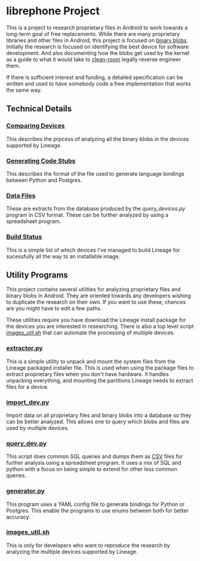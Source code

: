 # librephone Project

This is a project to research proprietary files in Android to work
towards a long-term goal of free replacements. While there are many
proprietary libraries and other files in Android, this project is
focused on [binary
blobs](https://en.wikipedia.org/wiki/Binary_blob). Initially the
research is focused on identifying the best device for software
development. And also documenting how the blobs get used by the kernel
as a guide to what it would take to
[clean-room](https://en.wikipedia.org/wiki/Clean-room_design) legally
reverse engineer them.

If there is sufficient interest and funding, a detailed specification
can be written and used to have somebody code a free implementation
that works the same way.

## Technical Details

### [Comparing Devices](comparing.md)

This describes the prpcess of analyzing all the binary blobs in the
devices supported by Lineage.

### [Generating Code Stubs](stubs.md)

This describes the format of the file used to generate language
bindings between Python and Postgres.

### [Data Files](csvdata.md)

These are extracts from the database produced by the
*query_devices.py* program in CSV format. These can be further
analyzed by using a spreadsheet program.

### [Build Status](builds.md)

This is a simple list of which devices I've managed to build Lineage
for sucessfully all the way to an installable image.

## Utility Programs

This project contains several utilities for analyzing proprietary
files and binary blobs in Android. They are oriented towards any
developers wishing to duplicate the research on their own. If you want
to use these, chances are you might have to edit a few paths.

These utilities require you have download the Lineage install package
for the devices you are interested in researching. There is also a top
level script [images_util.sh](images_util.md) that can automate
the processing of multiple devices.

### [extractor.py](extractor.md)

This is a simple utility to unpack and mount the system files from the
Lineage packaged installer file. This is used when using the package
files to extract proprietary files when you don't have hardware. It
handles unpacking everything, and mounting the partitions Lineage
needs to extract files for a device.

### [import_dev.py](import-device.md)

Import data on all proprietary files and binary blobs into a database
so they can be better analyzed. This allows one to query which blobs
and files are used by multiple devices.

### [query_dev.py](query-device.md)

This script does common SQL queries and dumps them as
[CSV](https://en.wikipedia.org/wiki/Comma-separated_values) files for
further analysis using a spreadsheet program. It uses a mix of SQL and
python with a focus on being simple to extend for other less common
queries.

### [generator.py](generator.md)

This program uses a YAML config file to generate bindings for Python
or Postgres. This enable the programs to use enums between both for
better accuracy.

### [images_util.sh](images_util.md)

This is only for developers who want to reproduce the research by
analyzing the multiple devices supported by Lineage.

